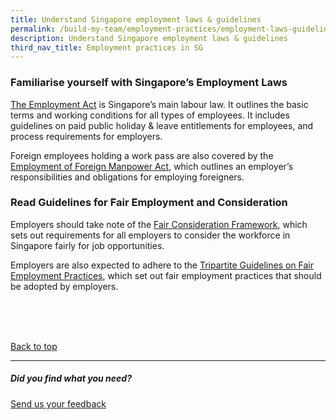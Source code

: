 ```yaml
---
title: Understand Singapore employment laws & guidelines
permalink: /build-my-team/employment-practices/employment-laws-guidelines/
description: Understand Singapore employment laws & guidelines
third_nav_title: Employment practices in SG
---
```

### Familiarise yourself with Singapore’s Employment Laws


[The Employment Act](https://www.mom.gov.sg/employment-practices/employment-act) is Singapore’s main labour law. It outlines the basic terms and working conditions for all types of employees. It includes guidelines on paid public holiday &amp; leave entitlements for employees, and process requirements for employers.

Foreign employees holding a work pass are also covered by the [Employment of Foreign Manpower Act](https://www.mom.gov.sg/legislation/employment-of-foreign-manpower-act), which outlines an employer’s responsibilities and obligations for employing foreigners.

### Read Guidelines for Fair Employment and Consideration


Employers should take note of the [Fair Consideration Framework](https://www.mom.gov.sg/employment-practices/fair-consideration-framework), which sets out requirements for all employers to consider the workforce in Singapore fairly for job opportunities.

Employers are also expected to adhere to the [Tripartite Guidelines on Fair Employment Practices](https://www.tal.sg/tafep/resources/publications/2019/tripartite-guidelines-on-fair-employment-practices), which set out fair employment practices that should be adopted by employers.


<br>
<br>
<br>

[Back to top](#familiarise-yourself-with-singapores-employment-laws)

<hr>

##### Did you find what you need?
[Send us your feedback](https://form.gov.sg/642693623cb98f001239be0d)